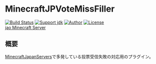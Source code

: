 # MinecraftJPVoteMissFiller
[![Build Status](https://travis-ci.org/jaoafa/MinecraftJPVoteMissFiller.svg?branch=master)](https://travis-ci.org/jaoafa/MinecraftJPVoteMissFiller)
[![Support jdk](https://img.shields.io/badge/Support%20jdk-oraclejdk8-red.svg)](https://img.shields.io)
[![Author](https://img.shields.io/badge/Author%20MinecraftID-mine__book000-orange.svg)](https://img.shields.io)
[![License](https://img.shields.io/badge/license-None-yellow.svg)](https://img.shields.io)  
[jao Minecraft Server](https://jaoafa.com/)  

## 概要
[MinecraftJapanServers](http://minecraft.jp/)で多発している投票受信失敗の対応用のプラグイン。